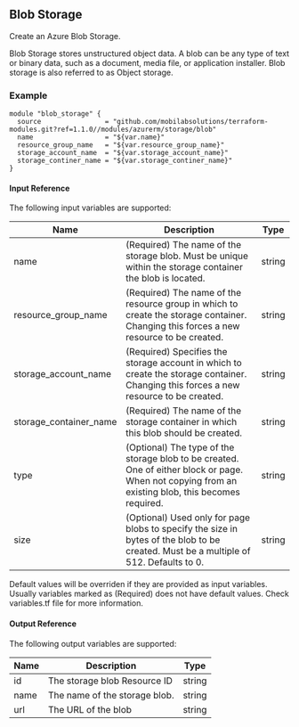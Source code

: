 ## Blob Storage
Create an Azure Blob Storage.

Blob Storage stores unstructured object data. A blob can be any type of text or binary data, such as a document, media file, or application installer. Blob storage is also referred to as Object storage.

### Example
```hcl
module "blob_storage" {
  source                = "github.com/mobilabsolutions/terraform-modules.git?ref=1.1.0//modules/azurerm/storage/blob"
  name                  = "${var.name}"
  resource_group_name   = "${var.resource_group_name}"
  storage_account_name  = "${var.storage_account_name}"
  storage_continer_name = "${var.storage_continer_name}"
}
```

#### Input Reference
The following input variables are supported:

Name | Description | Type 
----------------- | --------- | -------- 
name | (Required) The name of the storage blob. Must be unique within the storage container the blob is located. | string 
resource_group_name | (Required) The name of the resource group in which to create the storage container. Changing this forces a new resource to be created. | string
storage_account_name | (Required) Specifies the storage account in which to create the storage container. Changing this forces a new resource to be created. | string
storage_container_name | (Required) The name of the storage container in which this blob should be created. | string
type | (Optional) The type of the storage blob to be created. One of either block or page. When not copying from an existing blob, this becomes required. | string
size | (Optional) Used only for page blobs to specify the size in bytes of the blob to be created. Must be a multiple of 512. Defaults to 0. | string

Default values will be overriden if they are provided as input variables. Usually variables marked as (Required) does not have default values. Check variables.tf file for more information.


#### Output Reference
The following output variables are supported:

Name | Description | Type
----------------- | --------- | --------
id | The storage blob Resource ID | string
name | The name of the storage blob. | string
url | The URL of the blob | string
